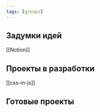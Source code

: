 ```yaml
---
tags: [groups]
---
```

## Задумки идей
[[Notion]]

## Проекты в разработки
[[css-in-js]]


## Готовые проекты

